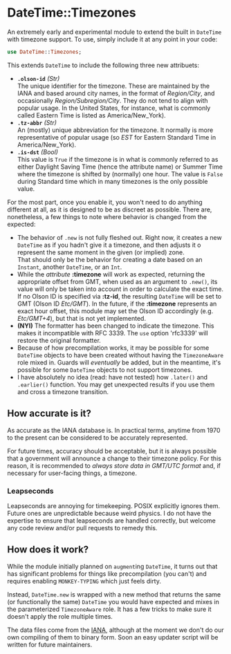 # DateTime::Timezones

An extremely early and experimental module to extend the built in `DateTime` with timezone support.
To use, simply include it at any point in your code:

```raku 
use DateTime::Timezones;
```

This extends `DateTime` to include the following three new attribuets:

  * **`.olson-id`** *(Str)*  
  The unique identifier for the timezone. 
  These are maintained by the IANA and based around city names, in the format of *Region/City*, and occasionally *Region/Subregion/City*. 
  They do not tend to align with popular usage.  In the United States, for instance, what is commonly called Eastern Time is listed as America/New_York).
  * **`.tz-abbr`** *(Str)*  
  An (mostly) unique abbreviation for the timezone. 
  It normally is more representative of popular usage (so *EST* for Eastern Standard Time in America/New_York).
  * **`.is-dst`** *(Bool)*  
  This value is `True` if the timezone is in what is commonly referred to as either Daylight Saving Time (hence the attribute name) or Summer Time where the timezone is shifted by (normally) one hour.
  The value is `False` during Standard time which in many timezones is the only possible value.


For the most part, once you enable it, you won't need to do anything different at all, as it is designed to be as discreet as possible.
There are, nonetheless, a few things to note where behavior is changed from the expected:

 * The behavior of `.new` is not fully fleshed out.  Right now, it creates a new `DateTime` as if you hadn't give it a timezone, and then adjusts it o represent the same moment in the given (or implied) zone.  
 That should only be the behavior for creating a date based on an `Instant`, another `DateTime`, or an `Int`.
 * While the *attribute* **:timezone** will work as expected, returning the appropriate offset from GMT, when used as an argument to `.new()`, its value will only be taken into account in order to calculate the exact time.  
 If no Olson ID is specified via **:tz-id**, the resulting `DateTime` will be set to GMT (Olson ID *Etc/GMT*).
 In the future, if the **:timezone** represents an exact hour offset, this module may set the Olson ID accordingly (e.g. *Etc/GMT+4*), but that is not yet implemented.
 * **(NYI)** The formatter has been changed to indicate the timezone.
 This makes it incompatible with RFC 3339.
 The `use` option 'rfc3339' will restore the original formatter.
 * Because of how precompilation works, it may be possible for some `DateTime` objects to have been created without having the `TimezoneAware` role mixed in. 
 Guards will *eventually* be added, but in the meantime, it's possible for some `DateTime` objects to not support timezones.
 * I have absolutely no idea (read: have not tested) how `.later()` and `.earlier()` function.
 You may get unexpected results if you use them and cross a timezone transition.
 
## How accurate is it?

As accurate as the IANA database is.
In practical terms, anytime from 1970 to the present can be considered to be accurately represented.

For future times, accuracy should be acceptable, but it is always possible that a government will announce a change to their timezone policy.
For this reason, it is recommended to *always store data in GMT/UTC format* and, if necessary for user-facing things, a timezone.

### Leapseconds

Leapseconds are annoying for timekeeping.
POSIX explicitly ignores them.
Future ones are unpredictable because weird physics.
I do not have the expertise to ensure that leapseconds are handled correctly, but welcome any code review and/or pull requests to remedy this.

## How does it work?

While the module initially planned on `augment`ing `DateTime`, it turns out that has significant problems for things like precompilation (you can't) and requires enabling `MONKEY-TYPING` which just feels dirty.

Instead, `DateTime.new` is wrapped with a new method that returns the same (or functionally the same) `DateTime` you would have expected and mixes in the parameterized `TimezoneAware` role. 
It has a few tricks to make sure it doesn't apply the role multiple times.

The data files come from the [IANA](https://www.iana.org/time-zones), although at the moment we don't do our own compiling of them to binary form.
Soon an easy updater script will be written for future maintainers. 